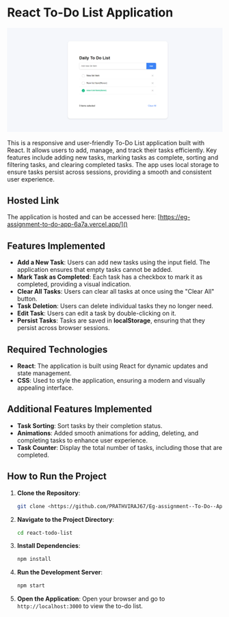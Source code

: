 # React To-Do List Application

![To-Do List Application Screenshot](./eg%20to%20do%20app.png)

This is a responsive and user-friendly To-Do List application built with React. It allows users to add, manage, and track their tasks efficiently. Key features include adding new tasks, marking tasks as complete, sorting and filtering tasks, and clearing completed tasks. The app uses local storage to ensure tasks persist across sessions, providing a smooth and consistent user experience.

## Hosted Link

The application is hosted and can be accessed here: [https://eg-assignment-to-do-app-6a7a.vercel.app/]()

## Features Implemented

- **Add a New Task**: Users can add new tasks using the input field. The application ensures that empty tasks cannot be added.
- **Mark Task as Completed**: Each task has a checkbox to mark it as completed, providing a visual indication.
- **Clear All Tasks**: Users can clear all tasks at once using the "Clear All" button.
- **Task Deletion**: Users can delete individual tasks they no longer need.
- **Edit Task**: Users can edit a task by double-clicking on it.
- **Persist Tasks**: Tasks are saved in **localStorage**, ensuring that they persist across browser sessions.

## Required Technologies

- **React**: The application is built using React for dynamic updates and state management.
- **CSS**: Used to style the application, ensuring a modern and visually appealing interface.

## Additional Features Implemented

- **Task Sorting**: Sort tasks by their completion status.
- **Animations**: Added smooth animations for adding, deleting, and completing tasks to enhance user experience.
- **Task Counter**: Display the total number of tasks, including those that are completed.



## How to Run the Project

1. **Clone the Repository**:
   ```sh
   git clone <https://github.com/PRATHVIRAJ67/Eg-assignment--To-Do--App.git>
   ```

2. **Navigate to the Project Directory**:
   ```sh
   cd react-todo-list
   ```

3. **Install Dependencies**:
   ```sh
   npm install
   ```

4. **Run the Development Server**:
   ```sh
   npm start
   ```

5. **Open the Application**:
   Open your browser and go to `http://localhost:3000` to view the to-do list.






